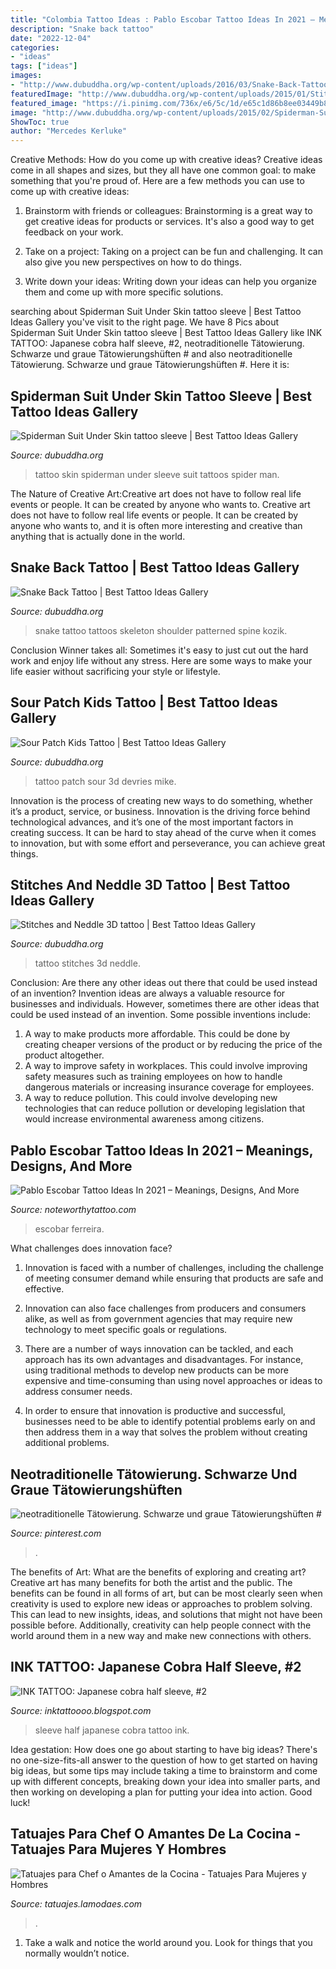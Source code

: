 ```yaml
---
title: "Colombia Tattoo Ideas : Pablo Escobar Tattoo Ideas In 2021 – Meanings, Designs, And More"
description: "Snake back tattoo"
date: "2022-12-04"
categories:
- "ideas"
tags: ["ideas"]
images:
- "http://www.dubuddha.org/wp-content/uploads/2016/03/Snake-Back-Tattoo-by-Kozik-510x510.jpg"
featuredImage: "http://www.dubuddha.org/wp-content/uploads/2015/01/Stitches-and-Neddle-3D-tattoo-1.jpg"
featured_image: "https://i.pinimg.com/736x/e6/5c/1d/e65c1d86b8ee03449b8081985f4adb77.jpg"
image: "http://www.dubuddha.org/wp-content/uploads/2015/02/Spiderman-Suit-Under-Skin-tattoo-sleeve.jpg"
ShowToc: true
author: "Mercedes Kerluke"
---
```



Creative Methods: How do you come up with creative ideas?
Creative ideas come in all shapes and sizes, but they all have one common goal: to make something that you're proud of. Here are a few methods you can use to come up with creative ideas:
1. Brainstorm with friends or colleagues: Brainstorming is a great way to get creative ideas for products or services. It's also a good way to get feedback on your work.

2. Take on a project: Taking on a project can be fun and challenging. It can also give you new perspectives on how to do things.

3. Write down your ideas: Writing down your ideas can help you organize them and come up with more specific solutions.

	

		
searching about Spiderman Suit Under Skin tattoo sleeve | Best Tattoo Ideas Gallery you've visit to the right page. We have 8 Pics about Spiderman Suit Under Skin tattoo sleeve | Best Tattoo Ideas Gallery like INK TATTOO: Japanese cobra half sleeve, #2, neotraditionelle Tätowierung. Schwarze und graue Tätowierungshüften # and also neotraditionelle Tätowierung. Schwarze und graue Tätowierungshüften #. Here it is:
		
    
## Spiderman Suit Under Skin Tattoo Sleeve | Best Tattoo Ideas Gallery

<img loading=lazy src="http://www.dubuddha.org/wp-content/uploads/2015/02/Spiderman-Suit-Under-Skin-tattoo-sleeve.jpg" onerror="this.onerror=null;this.src='https://tse4.mm.bing.net/th?id=OIP.myLMtreZTuvuwVDPeOhfhAHaLE&amp;pid=15.1';" alt="Spiderman Suit Under Skin tattoo sleeve | Best Tattoo Ideas Gallery">

_Source: dubuddha.org_

>tattoo skin spiderman under sleeve suit tattoos spider man. 

	

The Nature of Creative Art:Creative art does not have to follow real life events or people. It can be created by anyone who wants to.
Creative art does not have to follow real life events or people. It can be created by anyone who wants to, and it is often more interesting and creative than anything that is actually done in the world.

    
## Snake Back Tattoo | Best Tattoo Ideas Gallery

<img loading=lazy src="http://www.dubuddha.org/wp-content/uploads/2016/03/Snake-Back-Tattoo-by-Kozik-510x510.jpg" onerror="this.onerror=null;this.src='https://tse4.mm.bing.net/th?id=OIP.j_n0hFLbuo7zw0o5LDUwcwHaHa&amp;pid=15.1';" alt="Snake Back Tattoo | Best Tattoo Ideas Gallery">

_Source: dubuddha.org_

>snake tattoo tattoos skeleton shoulder patterned spine kozik. 

	

Conclusion
Winner takes all: Sometimes it's easy to just cut out the hard work and enjoy life without any stress. Here are some ways to make your life easier without sacrificing your style or lifestyle.

    
## Sour Patch Kids Tattoo | Best Tattoo Ideas Gallery

<img loading=lazy src="http://www.dubuddha.org/wp-content/uploads/2018/08/Sour-Patch-Kids-Tattoo-by-Mike-DeVries-728x728.jpg" onerror="this.onerror=null;this.src='https://tse1.mm.bing.net/th?id=OIP.2iaGDHzKy2l2b9hoXxqVWgHaHa&amp;pid=15.1';" alt="Sour Patch Kids Tattoo | Best Tattoo Ideas Gallery">

_Source: dubuddha.org_

>tattoo patch sour 3d devries mike. 

	

Innovation is the process of creating new ways to do something, whether it’s a product, service, or business. Innovation is the driving force behind technological advances, and it’s one of the most important factors in creating success. It can be hard to stay ahead of the curve when it comes to innovation, but with some effort and perseverance, you can achieve great things.

    
## Stitches And Neddle 3D Tattoo | Best Tattoo Ideas Gallery

<img loading=lazy src="http://www.dubuddha.org/wp-content/uploads/2015/01/Stitches-and-Neddle-3D-tattoo-1.jpg" onerror="this.onerror=null;this.src='https://tse4.mm.bing.net/th?id=OIP.PFN7KJaIDVWgJi3NIp4s5gHaHa&amp;pid=15.1';" alt="Stitches and Neddle 3D tattoo | Best Tattoo Ideas Gallery">

_Source: dubuddha.org_

>tattoo stitches 3d neddle. 

	

Conclusion: Are there any other ideas out there that could be used instead of an invention?
Invention ideas are always a valuable resource for businesses and individuals. However, sometimes there are other ideas that could be used instead of an invention. Some possible inventions include:
1. A way to make products more affordable. This could be done by creating cheaper versions of the product or by reducing the price of the product altogether.
2. A way to improve safety in workplaces. This could involve improving safety measures such as training employees on how to handle dangerous materials or increasing insurance coverage for employees.
3. A way to reduce pollution. This could involve developing new technologies that can reduce pollution or developing legislation that would increase environmental awareness among citizens.

    
## Pablo Escobar Tattoo Ideas In 2021 – Meanings, Designs, And More

<img loading=lazy src="https://noteworthytattoo.com/wp-content/uploads/2021/07/196461401_536938920802778_340889045101132362_n.jpg" onerror="this.onerror=null;this.src='https://tse1.mm.bing.net/th?id=OIP.t41mPi61opKP3GwV8NDSKQHaHa&amp;pid=15.1';" alt="Pablo Escobar Tattoo Ideas In 2021 – Meanings, Designs, And More">

_Source: noteworthytattoo.com_

>escobar ferreira. 

	

What challenges does innovation face?
1. Innovation is faced with a number of challenges, including the challenge of meeting consumer demand while ensuring that products are safe and effective.
2. Innovation can also face challenges from producers and consumers alike, as well as from government agencies that may require new technology to meet specific goals or regulations.

3. There are a number of ways innovation can be tackled, and each approach has its own advantages and disadvantages. For instance, using traditional methods to develop new products can be more expensive and time-consuming than using novel approaches or ideas to address consumer needs.

4. In order to ensure that innovation is productive and successful, businesses need to be able to identify potential problems early on and then address them in a way that solves the problem without creating additional problems.

    
## Neotraditionelle Tätowierung. Schwarze Und Graue Tätowierungshüften #

<img loading=lazy src="https://i.pinimg.com/736x/e6/5c/1d/e65c1d86b8ee03449b8081985f4adb77.jpg" onerror="this.onerror=null;this.src='https://tse2.mm.bing.net/th?id=OIP.rtds0dDZrkfk_XxDe-NHLwHaJ4&amp;pid=15.1';" alt="neotraditionelle Tätowierung. Schwarze und graue Tätowierungshüften #">

_Source: pinterest.com_

>. 

	

The benefits of Art: What are the benefits of exploring and creating art?
Creative art has many benefits for both the artist and the public. The benefits can be found in all forms of art, but can be most clearly seen when creativity is used to explore new ideas or approaches to problem solving. This can lead to new insights, ideas, and solutions that might not have been possible before. Additionally, creativity can help people connect with the world around them in a new way and make new connections with others.

    
## INK TATTOO: Japanese Cobra Half Sleeve, #2

<img loading=lazy src="https://4.bp.blogspot.com/-FhbdVcgstuM/TdlFX-4eQfI/AAAAAAAAA6Y/xNwXS6zUqlo/s1600/IMG_3545.JPG" onerror="this.onerror=null;this.src='https://tse2.mm.bing.net/th?id=OIP.qfDzCQknC_zLrO176pBAXAHaLG&amp;pid=15.1';" alt="INK TATTOO: Japanese cobra half sleeve, #2">

_Source: inktattoooo.blogspot.com_

>sleeve half japanese cobra tattoo ink. 

	

Idea gestation: How does one go about starting to have big ideas?
There's no one-size-fits-all answer to the question of how to get started on having big ideas, but some tips may include taking a time to brainstorm and come up with different concepts, breaking down your idea into smaller parts, and then working on developing a plan for putting your idea into action. Good luck!

    
## Tatuajes Para Chef O Amantes De La Cocina - Tatuajes Para Mujeres Y Hombres

<img loading=lazy src="http://tatuajes.lamodaes.com/wp-content/uploads/2017/03/tatuajes-para-chef-o-amantes-de-la-cocina-18.jpg" onerror="this.onerror=null;this.src='https://tse1.mm.bing.net/th?id=OIP.BlWCjZ42VN2TqSGbFnzb3QHaHa&amp;pid=15.1';" alt="Tatuajes para Chef o Amantes de la Cocina - Tatuajes Para Mujeres y Hombres">

_Source: tatuajes.lamodaes.com_

>. 

	

1. Take a walk and notice the world around you. Look for things that you normally wouldn’t notice.

